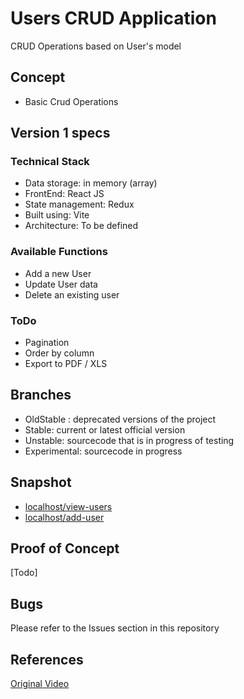 # Users CRUD Application #

CRUD Operations based on User's model

## Concept ##
- Basic Crud Operations

## Version 1 specs ##

### Technical Stack ###
* Data storage: in memory (array) 
* FrontEnd: React JS 
* State management: Redux
* Built using: Vite
* Architecture: To be defined 

### Available Functions ###
* Add a new User
* Update User data
* Delete an existing user

### ToDo ###
* Pagination
* Order by column
* Export to PDF / XLS

## Branches ##
* OldStable : deprecated versions of the project
* Stable: current or latest official version
* Unstable: sourcecode that is in progress of testing
* Experimental: sourcecode in progress

## Snapshot ##
* [localhost/view-users](./snapshots/view.png)
* [localhost/add-user](./snapshots/add.png)
## Proof of Concept ##
[Todo]


## Bugs ##
Please refer to the Issues section in this repository

## References ##
[Original Video](https://youtu.be/SgnlgEEkqSo?si=4Nyegb4dodt2YsxU)
